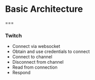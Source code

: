 # Basic Architecture

===

### Twitch

- Connect via websocket
- Obtain and use credentials to connect
- Connect to channel
- Disconnect from channel
- Read from connection
- Respond
